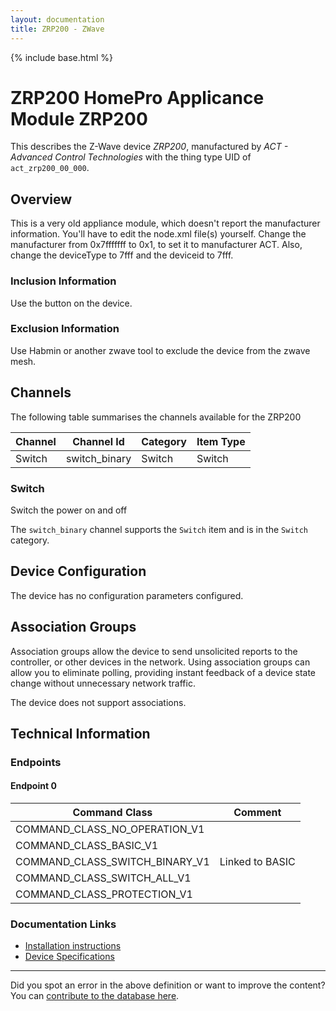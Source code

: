 ```yaml
---
layout: documentation
title: ZRP200 - ZWave
---
```


{% include base.html %}

# ZRP200 HomePro Applicance Module ZRP200
This describes the Z-Wave device *ZRP200*, manufactured by *ACT - Advanced Control Technologies* with the thing type UID of ```act_zrp200_00_000```.

## Overview

This is a very old appliance module, which doesn't report the manufacturer information. You'll have to edit the node.xml file(s) yourself. Change the manufacturer from 0x7fffffff to 0x1, to set it to manufacturer ACT. Also, change the deviceType to 7fff and the deviceid to 7fff.

### Inclusion Information

Use the button on the device.

### Exclusion Information

Use Habmin or another zwave tool to exclude the device from the zwave mesh.

## Channels

The following table summarises the channels available for the ZRP200

| Channel | Channel Id | Category | Item Type |
|---------|------------|----------|-----------|
| Switch | switch_binary | Switch | Switch | 

### Switch

Switch the power on and off

The ```switch_binary``` channel supports the ```Switch``` item and is in the ```Switch``` category.



## Device Configuration

The device has no configuration parameters configured.

## Association Groups

Association groups allow the device to send unsolicited reports to the controller, or other devices in the network. Using association groups can allow you to eliminate polling, providing instant feedback of a device state change without unnecessary network traffic.

The device does not support associations.
## Technical Information

### Endpoints

#### Endpoint 0

| Command Class | Comment |
|---------------|---------|
| COMMAND_CLASS_NO_OPERATION_V1| |
| COMMAND_CLASS_BASIC_V1| |
| COMMAND_CLASS_SWITCH_BINARY_V1| Linked to BASIC|
| COMMAND_CLASS_SWITCH_ALL_V1| |
| COMMAND_CLASS_PROTECTION_V1| |

### Documentation Links

* [Installation instructions](https://www.cd-jackson.com/zwave_device_uploads/360/ZRP200-instr.pdf)
* [Device Specifications](https://www.cd-jackson.com/zwave_device_uploads/360/ZRP200-spec.pdf)

---

Did you spot an error in the above definition or want to improve the content?
You can [contribute to the database here](http://www.cd-jackson.com/index.php/zwave/zwave-device-database/zwave-device-list/devicesummary/360).
